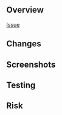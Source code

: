 ## Overview

[Issue](<!-- link to issue in notion -->)

<!-- High level overview of changes made and why you are making them. -->

## Changes

<!-- More detailed technical explanation of the changes. -->

## Screenshots

<!-- Would including screenshots be helpful to the reviewer? -->

## Testing

<!-- Any testing you've done or are planning to do. -->

## Risk

<!-- What would happen if your changes didn't work as expected? Can they be undone easily? -->
